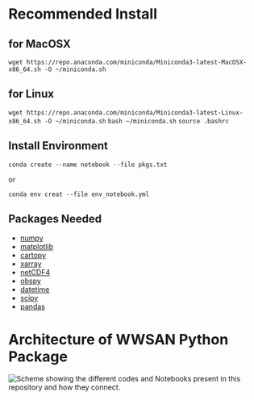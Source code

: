 # Recommended Install

## for MacOSX
```wget https://repo.anaconda.com/miniconda/Miniconda3-latest-MacOSX-x86_64.sh -O ~/miniconda.sh```
## for Linux
```wget https://repo.anaconda.com/miniconda/Miniconda3-latest-Linux-x86_64.sh -O ~/miniconda.sh```
```bash ~/miniconda.sh```
```source .bashrc```

## Install Environment 

```conda create --name notebook --file pkgs.txt```

or

```conda env creat --file env_notebook.yml```

## Packages Needed
- [numpy](https://numpy.org/doc/stable/)
- [matplotlib](https://matplotlib.org/stable/)
- [cartopy](https://scitools.org.uk/cartopy/docs/latest/index.html)
- [xarray](https://docs.xarray.dev/en/stable/)
- [netCDF4](https://unidata.github.io/netcdf4-python/)
- [obspy](https://docs.obspy.org/)
- [datetime](https://docs.python.org/3/library/datetime.html)
- [scipy](https://scipy.org/)
- [pandas](https://pandas.pydata.org/pandas-docs/version/2.1.4/index.html)

# Architecture of WWSAN Python Package

![Scheme showing the different codes and Notebooks present in this repository and how they connect.](./package_archi.png)
